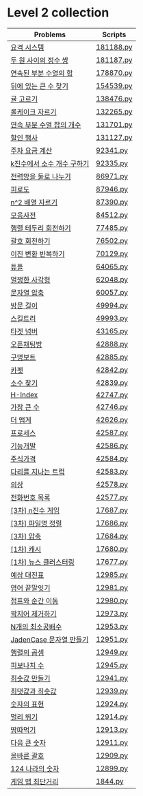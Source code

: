 # Level 2 collection

| Problems                                                                               | Scripts                |
| -------------------------------------------------------------------------------------- | ---------------------- |
| [요격 시스템](https://programmers.co.kr/learn/courses/30/lessons/181188)               | [181188.py](181188.py) |
| [두 원 사이의 정수 쌍](https://programmers.co.kr/learn/courses/30/lessons/181187)      | [181187.py](181187.py) |
| [연속된 부분 수열의 합](https://programmers.co.kr/learn/courses/30/lessons/178870)     | [178870.py](178870.py) |
| [뒤에 있는 큰 수 찾기](https://programmers.co.kr/learn/courses/30/lessons/154539)      | [154539.py](154539.py) |
| [귤 고르기](https://programmers.co.kr/learn/courses/30/lessons/138476)                 | [138476.py](138476.py) |
| [롤케이크 자르기](https://programmers.co.kr/learn/courses/30/lessons/131701)           | [132265.py](132265.py) |
| [연속 부분 수열 합의 개수](https://programmers.co.kr/learn/courses/30/lessons/131701)  | [131701.py](131701.py) |
| [할인 행사](https://programmers.co.kr/learn/courses/30/lessons/131127)                 | [131127.py](131127.py) |
| [주차 요금 계산](https://programmers.co.kr/learn/courses/30/lessons/92341)             | [92341.py](92341.py)   |
| [k진수에서 소수 개수 구하기](https://programmers.co.kr/learn/courses/30/lessons/92335) | [92335.py](92335.py)   |
| [전력망을 둘로 나누기](https://programmers.co.kr/learn/courses/30/lessons/86971)       | [86971.py](86971.py)   |
| [피로도](https://programmers.co.kr/learn/courses/30/lessons/87946)                     | [87946.py](87946.py)   |
| [n^2 배열 자르기](https://programmers.co.kr/learn/courses/30/lessons/87390)            | [87390.py](87390.py)   |
| [모음사전](https://programmers.co.kr/learn/courses/30/lessons/84512)                   | [84512.py](84512.py)   |
| [행렬 테두리 회전하기](https://programmers.co.kr/learn/courses/30/lessons/77485)       | [77485.py](77485.py)   |
| [괄호 회전하기](https://programmers.co.kr/learn/courses/30/lessons/76502)              | [76502.py](76502.py)   |
| [이진 변환 반복하기](https://programmers.co.kr/learn/courses/30/lessons/70129)         | [70129.py](70129.py)   |
| [튜플](https://programmers.co.kr/learn/courses/30/lessons/64065)                       | [64065.py](64065.py)   |
| [멀쩡한 사각형](https://programmers.co.kr/learn/courses/30/lessons/62048)              | [62048.py](62048.py)   |
| [문자열 압축](https://programmers.co.kr/learn/courses/30/lessons/60057)                | [60057.py](60057.py)   |
| [방문 길이](https://programmers.co.kr/learn/courses/30/lessons/49994)                  | [49994.py](49994.py)   |
| [스킬트리](https://programmers.co.kr/learn/courses/30/lessons/49993)                   | [49993.py](49993.py)   |
| [타겟 넘버](https://programmers.co.kr/learn/courses/30/lessons/43165)                  | [43165.py](43165.py)   |
| [오픈채팅방](https://programmers.co.kr/learn/courses/30/lessons/42888)                 | [42888.py](42888.py)   |
| [구명보트](https://programmers.co.kr/learn/courses/30/lessons/42885)                   | [42885.py](42885.py)   |
| [카펫](https://programmers.co.kr/learn/courses/30/lessons/42842)                       | [42842.py](42842.py)   |
| [소수 찾기](https://programmers.co.kr/learn/courses/30/lessons/42839)                  | [42839.py](42839.py)   |
| [H-Index](https://programmers.co.kr/learn/courses/30/lessons/42747)                    | [42747.py](42747.py)   |
| [가장 큰 수](https://programmers.co.kr/learn/courses/30/lessons/42746)                 | [42746.py](42746.py)   |
| [더 맵게](https://programmers.co.kr/learn/courses/30/lessons/42626)                    | [42626.py](42626.py)   |
| [프로세스](https://programmers.co.kr/learn/courses/30/lessons/42587)                   | [42587.py](42587.py)   |
| [기능개발](https://programmers.co.kr/learn/courses/30/lessons/42586)                   | [42586.py](42586.py)   |
| [주식가격](https://programmers.co.kr/learn/courses/30/lessons/42584)                   | [42584.py](42584.py)   |
| [다리를 지나는 트럭](https://programmers.co.kr/learn/courses/30/lessons/42583)         | [42583.py](42583.py)   |
| [의상](https://programmers.co.kr/learn/courses/30/lessons/42578)                       | [42578.py](42578.py)   |
| [전화번호 목록](https://programmers.co.kr/learn/courses/30/lessons/42577)              | [42577.py](42577.py)   |
| [\[3차\] n진수 게임](https://programmers.co.kr/learn/courses/30/lessons/17687)         | [17687.py](17687.py)   |
| [\[3차\] 파일명 정렬](https://programmers.co.kr/learn/courses/30/lessons/17686)        | [17686.py](17686.py)   |
| [\[3차\] 압축](https://programmers.co.kr/learn/courses/30/lessons/17684)               | [17684.py](17684.py)   |
| [\[1차\] 캐시](https://programmers.co.kr/learn/courses/30/lessons/17680)               | [17680.py](17680.py)   |
| [\[1차\] 뉴스 클러스터링](https://programmers.co.kr/learn/courses/30/lessons/17677)    | [17677.py](17677.py)   |
| [예상 대진표](https://programmers.co.kr/learn/courses/30/lessons/12985)                | [12985.py](12985.py)   |
| [영어 끝말잇기](https://programmers.co.kr/learn/courses/30/lessons/12981)              | [12981.py](12981.py)   |
| [점프와 순간 이동](https://programmers.co.kr/learn/courses/30/lessons/12980)           | [12980.py](12980.py)   |
| [짝지어 제거하기](https://programmers.co.kr/learn/courses/30/lessons/12973)            | [12973.py](12973.py)   |
| [N개의 최소공배수](https://programmers.co.kr/learn/courses/30/lessons/12953)           | [12953.py](12953.py)   |
| [JadenCase 문자열 만들기](https://programmers.co.kr/learn/courses/30/lessons/12951)    | [12951.py](12951.py)   |
| [행렬의 곱셈](https://programmers.co.kr/learn/courses/30/lessons/12949)                | [12949.py](12949.py)   |
| [피보나치 수](https://programmers.co.kr/learn/courses/30/lessons/12945)                | [12945.py](12945.py)   |
| [최솟값 만들기](https://programmers.co.kr/learn/courses/30/lessons/12941)              | [12941.py](12941.py)   |
| [최댓값과 최솟값](https://programmers.co.kr/learn/courses/30/lessons/12939)            | [12939.py](12939.py)   |
| [숫자의 표현](https://programmers.co.kr/learn/courses/30/lessons/12924)                | [12924.py](12924.py)   |
| [멀리 뛰기](https://programmers.co.kr/learn/courses/30/lessons/12914)                  | [12914.py](12914.py)   |
| [땅따먹기](https://programmers.co.kr/learn/courses/30/lessons/12913)                   | [12913.py](12913.py)   |
| [다음 큰 숫자](https://programmers.co.kr/learn/courses/30/lessons/12911)               | [12911.py](12911.py)   |
| [올바른 괄호](https://programmers.co.kr/learn/courses/30/lessons/12909)                | [12909.py](12909.py)   |
| [124 나라의 숫자](https://programmers.co.kr/learn/courses/30/lessons/12899)            | [12899.py](12899.py)   |
| [게임 맵 최단거리](https://programmers.co.kr/learn/courses/30/lessons/1844)            | [1844.py](1844.py)     |
